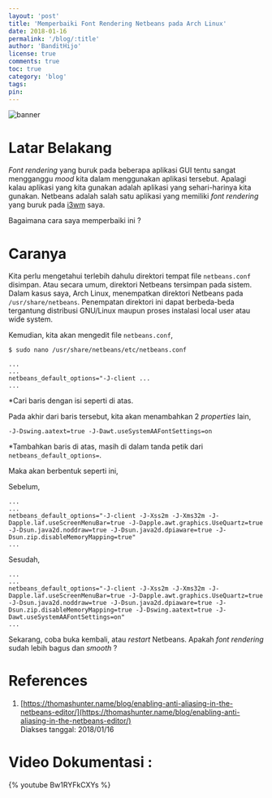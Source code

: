 ```yaml
---
layout: 'post'
title: 'Memperbaiki Font Rendering Netbeans pada Arch Linux'
date: 2018-01-16
permalink: '/blog/:title'
author: 'BanditHijo'
license: true
comments: true
toc: true
category: 'blog'
tags:
pin:
---
```


<img class="post-body-img" src="https://4.bp.blogspot.com/-t8rFinLgSyM/WmCaNEg1ffI/AAAAAAAAG5Y/MteYia1GKyg3j6SGVMOAxT7slgPeX84YwCLcBGAs/s1600/Default%2BHeader%2BTemplate%2BPost%2B2X.png" alt="banner">

# Latar Belakang
_Font rendering_ yang buruk pada beberapa aplikasi GUI tentu sangat mengganggu _mood_ kita dalam menggunakan aplikasi tersebut. Apalagi kalau aplikasi yang kita gunakan adalah aplikasi yang sehari-harinya kita gunakan.  Netbeans adalah salah satu aplikasi yang memiliki _font rendering_ yang buruk pada [i3wm](https://wiki.archlinux.org/index.php/I3) saya.

Bagaimana cara saya memperbaiki ini ?


# Caranya
Kita perlu mengetahui terlebih dahulu direktori tempat file `netbeans.conf` disimpan. Atau secara umum, direktori Netbeans tersimpan pada sistem. Dalam kasus saya, Arch Linux, menempatkan direktori Netbeans pada `/usr/share/netbeans`. Penempatan direktori ini dapat berbeda-beda tergantung distribusi GNU/Linux maupun proses instalasi local user atau wide system.

Kemudian, kita akan mengedit file `netbeans.conf`,
```
$ sudo nano /usr/share/netbeans/etc/netbeans.conf
```
```
...
...
netbeans_default_options="-J-client ...
...
```
*Cari baris dengan isi seperti di atas.

Pada akhir dari baris tersebut, kita akan menambahkan 2 _properties_ lain,
```
-J-Dswing.aatext=true -J-Dawt.useSystemAAFontSettings=on
```
*Tambahkan baris di atas, masih di dalam tanda petik dari `netbeans_default_options=`.

Maka akan berbentuk seperti ini,

Sebelum,
```
...
...
netbeans_default_options="-J-client -J-Xss2m -J-Xms32m -J-Dapple.laf.useScreenMenuBar=true -J-Dapple.awt.graphics.UseQuartz=true -J-Dsun.java2d.noddraw=true -J-Dsun.java2d.dpiaware=true -J-Dsun.zip.disableMemoryMapping=true"
...
```

Sesudah,
```
...
...
netbeans_default_options="-J-client -J-Xss2m -J-Xms32m -J-Dapple.laf.useScreenMenuBar=true -J-Dapple.awt.graphics.UseQuartz=true -J-Dsun.java2d.noddraw=true -J-Dsun.java2d.dpiaware=true -J-Dsun.zip.disableMemoryMapping=true -J-Dswing.aatext=true -J-Dawt.useSystemAAFontSettings=on"
...
```

Sekarang, coba buka kembali, atau _restart_ Netbeans.
Apakah _font rendering_ sudah lebih bagus dan _smooth_ ?

# References
1. [https://thomashunter.name/blog/enabling-anti-aliasing-in-the-netbeans-editor/](https://thomashunter.name/blog/enabling-anti-aliasing-in-the-netbeans-editor/)
<br>Diakses tanggal: 2018/01/16


# Video Dokumentasi :

{% youtube Bw1RYFkCXYs %}
